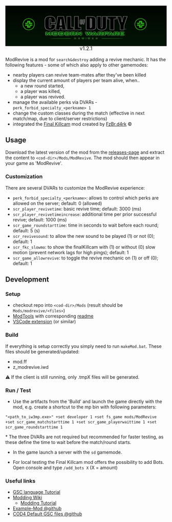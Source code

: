 ![ModRevive Banner](/assets/banner.jpg)
<p align="center" style="text-align: center; margin-top: -20px; font-size: 16px">v1.2.1</p>

ModRevive is a mod for `search&destroy` adding a revive mechanic. It has the following features - some of which also apply to other gamemodes:

- nearby players can revive team-mates after they've been killed
- display the current amount of players per team alive, when..
  - a new round started,
  - a player was killed,
  - a player was revived.
- manage the available perks via DVARs - `perk_forbid_specialty_<perkname> 1`
- change the custom classes during the match (effective in next match/map, due to client/server restrictions)
- integrated the [Final Killcam](https://www.moddb.com/mods/final-killcam) mod created by [FzBr.d4rk](https://www.moddb.com/members/fzbrd4rk) ©

## Usage
Download the latest version of the mod from the [releases-page](https://github.com/agonio/cod4-modRevive/releases) and extract the content to `<cod-dir>/Mods/ModRevive`. The mod should then appear in your game as 'ModRevive'.

### Customization
There are several DVARs to customize the ModRevive experience:

- `perk_forbid_specialty_<perkname>`: allows to control which perks are allowed on the server; default: 0 (allowed)
- `scr_player_revivetime`: basic revive time; default: 3000 (ms)
- `scr_player_revivetimeincrease`: additional time per prior successful revive; default: 1000 (ms)
- `scr_game_roundstarttime`: time in seconds to wait before each round; default: 5 (s)
- `scr_revivesound`: to allow the new sound to be played (1) or not (0); default: 1
- `scr_fkc_slowmo`: to show the finalKillcam with (1) or without (0) slow motion (prevent network lags for high pings); default: 1
- `scr_game_allowrevive`: to toggle the revive mechanic on (1) or off (0); default: 1


## Development

### Setup

- checkout repo into `<cod-dir>/Mods` (result should be `Mods/modrevive/<files>`)
- [ModTools](https://wiki.zeroy.com/index.php?title=Call_of_Duty_4:_needed#ModTools) with corresponding [readme](https://www.cod4central.com/content/cod4-mod-tools-readme.txt)
- [VSCode extension](https://marketplace.visualstudio.com/items?itemName=se2dev.cod-sense) (or similar)

### Build

If everything is setup correctly you simply need to run `makeMod.bat`.
These files should be generated/updated:
- mod.ff
- z_modrevive.iwd

⚠ If the client is still running, only .tmpX files will be generated.

### Run / Test

- Use the artifacts from the 'Build' and launch the game directly with the mod, e.g. create a shortcut to the mp bin with following parameters: 

```
"<path_to_iw3mp.exe>" +set developer 1 +set fs_game mods/ModRevive +set scr_game_matchstarttime 1 +set scr_game_playerwaittime 1 +set scr_game_roundstarttime 1
```
\* The three DVARs are not required but recommended for faster testing, as these define the time to wait before the match/round starts.

- In the game launch a server with the `sd` gamemode.

- For local testing the Final Killcam mod offers the possibility to add Bots. Open console and type `/add_bots X` (X = amount)

### Useful links

- [GSC language Tutorial](https://www.moddb.com/tutorials/scripting-1-basics)
- [Modding Wiki](https://wiki.zeroy.com/index.php?title=Call_of_Duty_4:_Modding)
  - [Modding Tutorial](https://wiki.zeroy.com/index.php?title=Call_of_Duty_4:_Modding_Tutorial#Scripting)
- [Example-Mod @github](https://github.com/dan2k3k4/bp-cod4/blob/master/maps/mp/gametypes/_globallogic.gsc)
- [COD4 Default GSC files @github](https://github.com/volkv/CoD4-Default-GSC-Scripts/blob/master/maps/mp/gametypes/_gameobjects.gsc)

